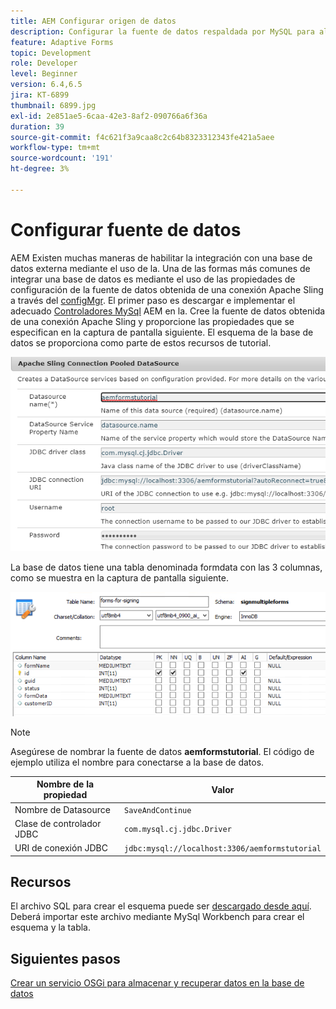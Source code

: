 ```yaml
---
title: AEM Configurar origen de datos
description: Configurar la fuente de datos respaldada por MySQL para almacenar y recuperar datos de formulario
feature: Adaptive Forms
topic: Development
role: Developer
level: Beginner
version: 6.4,6.5
jira: KT-6899
thumbnail: 6899.jpg
exl-id: 2e851ae5-6caa-42e3-8af2-090766a6f36a
duration: 39
source-git-commit: f4c621f3a9caa8c2c64b8323312343fe421a5aee
workflow-type: tm+mt
source-wordcount: '191'
ht-degree: 3%

---
```


# Configurar fuente de datos

AEM Existen muchas maneras de habilitar la integración con una base de datos externa mediante el uso de la. Una de las formas más comunes de integrar una base de datos es mediante el uso de las propiedades de configuración de la fuente de datos obtenida de una conexión Apache Sling a través del [configMgr](http://localhost:4502/system/console/configMgr).
El primer paso es descargar e implementar el adecuado [Controladores MySql](https://mvnrepository.com/artifact/mysql/mysql-connector-java) AEM en la.
Cree la fuente de datos obtenida de una conexión Apache Sling y proporcione las propiedades que se especifican en la captura de pantalla siguiente. El esquema de la base de datos se proporciona como parte de estos recursos de tutorial.

![data-source](assets/data-source.PNG)

La base de datos tiene una tabla denominada formdata con las 3 columnas, como se muestra en la captura de pantalla siguiente.

![data-base](assets/data-base.PNG)


>[!NOTE]
>Asegúrese de nombrar la fuente de datos **aemformstutorial**. El código de ejemplo utiliza el nombre para conectarse a la base de datos.

| Nombre de la propiedad | Valor |
| ------------------------|--------------------------------------- |
| Nombre de Datasource | `SaveAndContinue` |
| Clase de controlador JDBC | `com.mysql.cj.jdbc.Driver` |
| URI de conexión JDBC | `jdbc:mysql://localhost:3306/aemformstutorial` |

## Recursos

El archivo SQL para crear el esquema puede ser [descargado desde aquí](assets/sign-multiple-forms.sql). Deberá importar este archivo mediante MySql Workbench para crear el esquema y la tabla.

## Siguientes pasos

[Crear un servicio OSGi para almacenar y recuperar datos en la base de datos](./create-osgi-service.md)
